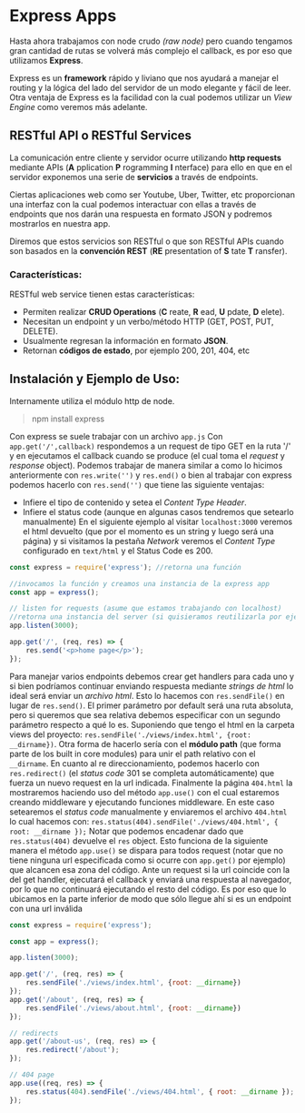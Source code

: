 # Express Apps
Hasta ahora trabajamos con node crudo *(raw node)* pero cuando tengamos gran cantidad de rutas se volverá más complejo el callback, es por eso que utilizamos **Express**.

 Express es un **framework** rápido y liviano que nos ayudará a manejar el routing y la lógica del lado del servidor de un modo elegante y fácil de leer. 
 Otra ventaja de Express es la facilidad con la cual podemos utilizar un *View Engine* como veremos más adelante. 

## RESTful API o RESTful Services
La comunicación entre cliente y servidor ocurre utilizando **http requests** mediante APIs (**A** pplication **P** rogramming **I** nterface) para ello en que en el servidor exponemos una serie de **servicios** a través de endpoints.

Ciertas aplicaciones web como ser Youtube, Uber, Twitter, etc proporcionan una interfaz con la cual podemos interactuar con ellas a través de endpoints que nos darán una respuesta en formato JSON y podremos mostrarlos en nuestra app.

 Diremos que estos servicios son RESTful o que son RESTful APIs cuando son basados en la **convención REST** (**RE** presentation of **S** tate **T** ransfer).

### Características:
RESTful web service tienen estas características:
-   Permiten realizar **CRUD Operations** (**C** reate, **R** ead, **U** pdate, **D** elete).
-   Necesitan un endpoint y un verbo/método HTTP (GET, POST, PUT, DELETE).
-   Usualmente regresan la información en formato **JSON**.
-   Retornan **códigos de estado**, por ejemplo 200, 201, 404, etc

## Instalación y Ejemplo de Uso:
Internamente utiliza el módulo http de node.

> npm install express

Con express se suele trabajar con un archivo `app.js`
Con `app.get('/',callback)` respondemos a un request de tipo GET en la ruta '/' y en ejecutamos el callback cuando se produce (el cual toma el *request* y *response* object).
Podemos trabajar de manera similar a como lo hicimos anteriormente con `res.write('')` y `res.end()` o bien al trabajar con express podemos hacerlo con `res.send('')` que tiene las siguiente ventajas:
* Infiere el tipo de contenido y setea el *Content Type Header*.
* Infiere el status code (aunque en algunas casos tendremos que setearlo manualmente)
En el siguiente ejemplo al visitar `localhost:3000` veremos el html devuelto (que por el momento es un string y luego será una página) y si visitamos la pestaña *Network* veremos el *Content Type* configurado en `text/html` y el Status Code es 200.
```js
const express = require('express'); //retorna una función

//invocamos la función y creamos una instancia de la express app
const app = express(); 

// listen for requests (asume que estamos trabajando con localhost)
//retorna una instancia del server (si quisieramos reutilizarla por ejemplo para web sockets lo almacenaríamos en una constante).
app.listen(3000);

app.get('/', (req, res) => {
	res.send('<p>home page</p>');
});
```

Para manejar varios endpoints debemos crear get handlers para cada uno y  si bien podríamos continuar enviando respuesta mediante *strings de html*  lo ideal será enviar un *archivo html*. Esto lo hacemos con `res.sendFile()` en lugar de `res.send()`. El primer parámetro por default será una ruta absoluta, pero si queremos que sea relativa debemos especificar con un segundo parámetro respecto a qué lo es. Suponiendo que tengo el html en la carpeta views del proyecto: `res.sendFile('./views/index.html', {root: __dirname})`.
Otra forma de hacerlo sería con el **módulo path** (que forma parte de los built in core modules) para unir el path relativo con el `__dirname`.
En cuanto al re direccionamiento, podemos hacerlo con `res.redirect()` (el *status code* 301 se completa automáticamente) que fuerza un nuevo request en la url indicada.
Finalmente la página `404.html` la mostraremos haciendo uso del método `app.use()` con el cual estaremos creando middleware y ejecutando funciones middleware. En este caso setearemos el *status code* manualmente y enviaremos el archivo `404.html` lo cual hacemos con: `res.status(404).sendFile('./views/404.html', { root: __dirname });` Notar que podemos encadenar dado que `res.status(404)` devuelve el `res` object.
Esto funciona de la siguiente manera el método `app.use()` se dispara para todos request (notar que no tiene ninguna url especificada como si ocurre con `app.get()` por ejemplo) que alcancen esa zona del código. Ante un request si la url coincide con la del get handler, ejecutará el callback y enviará una respuesta al navegador, por lo que no continuará ejecutando el resto del código. Es por eso que lo ubicamos en la parte inferior de modo que sólo llegue ahí si es un endpoint con una url inválida 
```js
const express = require('express'); 

const app = express(); 

app.listen(3000);

app.get('/', (req, res) => {
	res.sendFile('./views/index.html', {root: __dirname})
});
app.get('/about', (req, res) => {
	res.sendFile('./views/about.html', {root: __dirname})
});

// redirects
app.get('/about-us', (req, res) => {
	res.redirect('/about');
});

// 404 page
app.use((req, res) => {
	res.status(404).sendFile('./views/404.html', { root: __dirname });
});
```